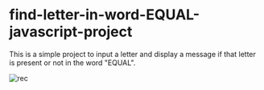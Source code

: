 # find-letter-in-word-EQUAL-javascript-project
This is a simple project to input a letter and display a message if that letter is present or not in the word "EQUAL".

![rec](https://github.com/thedevsafaf/find-letter-in-word-EQUAL-javascript-project/assets/85129653/401868c0-5181-465f-8624-3498e08c5168)

